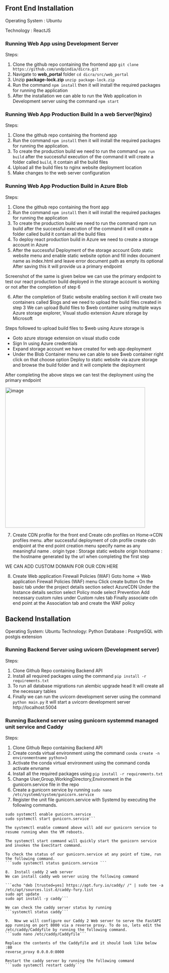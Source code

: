 ## Front End Installation

Operating System : Ubuntu

Technology : ReactJS

### Running Web App  using Development Server

Steps:
1.	Clone the github repo containing the frontend app 
```git clone https://github.com/undpindia/dicra.git```
2.	Navigate to **web_portal** folder ```cd dicra/src/web_portal```
3.	Unzip **package-lock.zip** ```unzip package-lock.zip```
4.	Run the command ```npm install``` then it will install the required packages for running the application
5.	After the installation we can able to run the Web application in Development server using the command ```npm start```

### Running Web App Production Build In a web Server(Nginx)

Steps:
1.	Clone the github repo containing the frontend app
2.	Run the command ```npm install``` then it will install the required packages for running the application.
3.	To create the production build we need to run the command ```npm run build``` after the successful execution of the command it will create a folder called ```build```, it contain all the build files
4.	Upload all the build files to nginx website deployment location
5.	Make changes to the web server configuration

### Running Web App Production Build in Azure Blob

Steps:
1.	Clone the github repo containing the front app
2.	Run the command ```npm install``` then it will install the required packages for running the application
3.	To create the production build we need to run the command npm run build after the successful execution of the command it will create a folder called build it contain all the build files
4.	To deploy react production build in Azure we need to create a storage account in Azure
5.	After the successful Deployment of the storage account Goto static website menu and enable static website option and fill index document name as index.html and leave error document path as empty its optional
After saving this it will provide us a primary endpoint

Screenshot of the same is given below we can use the primary endpoint to test our react production build deployed in the storage account is working or not after the completion of step 6


6.	After the completion of Static website enabling section it will create two containers called $logs and we need to upload the build files created in step 3
We can upload Build files to $web container using multiple ways Azure storage explorer, Visual studio extension Azure storage by Microsoft

Steps followed to upload build files to $web using Azure storage is

- Goto azure storage extension on visual studio code 
- Sign In using Azure credentials
- Expand storage account we have created for web app deployment
- Under the Blob Container menu we can able to see $web container right click on that choose option Deploy to static website via azure storage and browse the build folder and it will complete the deployment


After completing the above steps we can test the deployment using the primary endpoint 

<img width="443" alt="image" src="https://user-images.githubusercontent.com/42402451/157679960-274faefe-d73b-4383-95c0-aecd46c7d544.png">


7.	Create CDN profile for the front end 
Create cdn profiles on Home->CDN profiles menu. 
after successful deployment of   cdn profile create cdn endpoint  at the end point creation menu specify name as any meaningful name . origin type : Storage static website origin hostname : the hostname generated by the url when completing the first step

WE CAN ADD CUSTOM DOMAIN FOR OUR CDN HERE

8.	Create Web application Firewall Policies (WAF)
Goto home -> Web application Firewall Policies (WAF) menu
Click create button
On the basic tab under the project details section select AzureCDN 
         	Under the Instance details section select Policy mode select Prevention
	Add necessary custom rules under Custom rules tab
     	Finally associate cdn end point at the Association tab and create the WAF policy


## Backend Installation

Operating System: Ubuntu
Technology: Python
Database : PostgreSQL with postgis extension

### Running Backend Server using uvicorn (Development server)

Steps:
1.	Clone Github Repo containing Backend API 
2.	Install all required packages using the command ```pip install -r requirements.txt```
3.	To run all database migrations run alembic upgrade head
It will create  all the necessary tables
4.	Finally we can run the uvicorn development server using the command ```python main.py``` it will start a uvicorn development server http://localhost:5004 
	
### Running Backend server using gunicorn systemmd managed unit service and Caddy

Steps:
1.	Clone Github Repo containing Backend API
2.	Create conda virtual environment using the command ```conda create -n environmentname python=3 ```
3.	Activate the conda virtual environment using the command conda activate envname  
4.	Install all the required packages using ```pip install -r requirements.txt ```
5.	Change User,Group,WorkingDirectory,Environment in the  gunicorn.service file in the repo
6.	Create a gunicorn service by running 
 ```sudo nano /etc/systemd/system/gunicorn.service```
7.	Register the unit file gunicorn.service with Systemd by executing the following commands.
```sudo systemctl daemon-reload
sudo systemctl enable gunicorn.service
sudo systemctl start gunicorn.service```

The systemctl enable command above will add our gunicorn service to resume running when the VM reboots.

The systemctl start command will quickly start the gunicorn service and invokes the ExecStart command.

To check the status of our gunicorn.service at any point of time, run the following command.
```sudo systemctl status gunicorn.service ```

8.	Install caddy 2 web server
We can install caddy web server using the following command

```echo "deb [trusted=yes] https://apt.fury.io/caddy/ /" | sudo tee -a /etc/apt/sources.list.d/caddy-fury.list
sudo apt update
sudo apt install -y caddy```

We can check the caddy server status by running 
```systemctl status caddy```

9.	Now we will configure our Caddy 2 Web server to serve the FastAPI app running on port 8000 via a reverse proxy. To do so, lets edit the /etc/caddy/Caddyfile by running the following command.
```sudo nano /etc/caddy/Caddyfile```

Replace the contents of the Caddyfile and it should look like below
:80
reverse_proxy 0.0.0.0:8000

Restart the caddy server by running the following command
```sudo systemctl restart caddy```

	





